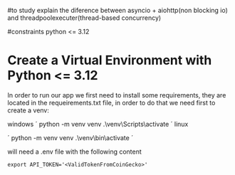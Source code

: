 #to study
explain the diference between asyncio + aiohttp(non blocking io) and threadpoolexecuter(thread-based concurrency)


#constraints
python <= 3.12

# Create a Virtual Environment with Python <= 3.12

In order to run our app we first need to install some requirements, they are located in the requeirements.txt file, in order to do that we need first to create a venv:

windows
´
python -m venv venv
.\venv\Scripts\activate
´
linux

´
python -m venv venv
.\venv\bin\activate
´

will need a .env file with the following content

`
export API_TOKEN='<ValidTokenFromCoinGecko>'
`
